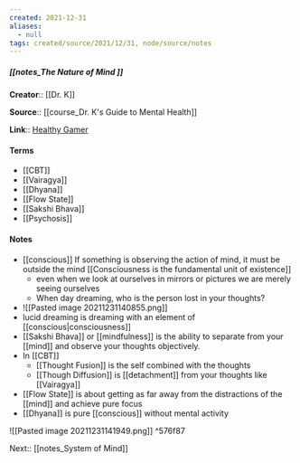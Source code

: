 ```yaml
---
created: 2021-12-31 
aliases:
  - null
tags: created/source/2021/12/31, node/source/notes
---
```


##### [[notes_The Nature of Mind ]]

**Creator**:: [[Dr. K]]
 
**Source**:: [[course_Dr. K's Guide to Mental Health]]

**Link**:: [Healthy Gamer](https://coaching.healthygamer.gg/guide/lessons/the-nature-of-mind)

#### Terms
- [[CBT]]
- [[Vairagya]]
- [[Dhyana]]
- [[Flow State]]
- [[Sakshi Bhava]]
- [[Psychosis]]

#### Notes
- [[conscious]] If something is observing the action of mind, it must be outside the mind [[Consciousness is the fundamental unit of existence]]
	- even when we look at ourselves in mirrors or pictures we are merely seeing ourselves
	- When day dreaming, who is the person lost in your thoughts? 
- ![[Pasted image 20211231140855.png]]
- lucid dreaming is dreaming with an element of [[conscious|consciousness]]
- [[Sakshi Bhava]] or [[mindfulness]] is the ability to separate from your [[mind]] and observe your thoughts objectively. 
- In [[CBT]]
	- [[Thought Fusion]] is the self combined with the thoughts
	- [[Though Diffusion]] is [[detachment]] from your thoughts like [[Vairagya]]
- [[Flow State]] is about getting as far away from the distractions of the [[mind]] and achieve pure focus
- [[Dhyana]] is pure [[conscious]] without mental activity

 ![[Pasted image 20211231141949.png]] ^576f87

 Next:: [[notes_System of Mind]]
